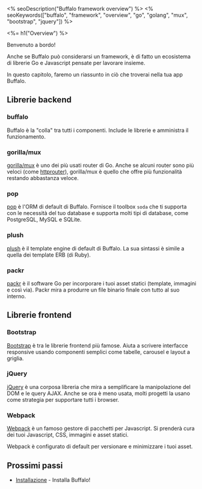 <% seoDescription("Buffalo framework overview") %>
<% seoKeywords(["buffalo", "framework", "overview", "go", "golang", "mux", "bootstrap", "jquery"]) %>

<%= h1("Overview") %>

Benvenuto a bordo!

Anche se Buffalo può considerarsi un framework, è di fatto un ecosistema di librerie Go e Javascript pensate per lavorare insieme.

In questo capitolo, faremo un riassunto in ciò che troverai nella tua app Buffalo.

## Librerie backend

### buffalo

Buffalo è la "colla" tra tutti i componenti. Include le librerie e amministra il funzionamento.

### gorilla/mux

[gorilla/mux](http://www.gorillatoolkit.org/pkg/mux) è uno dei più usati router di Go. Anche se alcuni router sono più veloci (come [httprouter](https://github.com/julienschmidt/httprouter)), gorilla/mux è quello che offre più funzionalità restando abbastanza veloce.

### pop

[pop](https://github.com/gobuffalo/pop) è l'ORM di default di Buffalo. Fornisce il toolbox `soda` che ti supporta con le necessità del tuo database e supporta molti tipi di database, come PostgreSQL, MySQL e SQLite.

### plush

[plush](https://github.com/gobuffalo/plush) è il template engine di default di Buffalo. La sua sintassi è simile a quella dei template ERB (di Ruby).

### packr

[packr](https://github.com/gobuffalo/packr) è il software Go per incorporare i tuoi asset statici (template, immagini e così via). Packr mira a produrre un file binario finale con tutto al suo interno.

## Librerie frontend

### Bootstrap

[Bootstrap](https://getbootstrap.com/) è tra le librerie frontend più famose. Aiuta a scrivere interfacce responsive usando componenti semplici come tabelle, carousel e layout a griglia.

### jQuery

[jQuery](https://jquery.com/) è una corposa libreria che mira a semplificare la manipolazione del DOM e le query AJAX. Anche se ora è meno usata, molti progetti la usano come strategia per supportare tutti i browser.

### Webpack

[Webpack](https://webpack.js.org/) è un famoso gestore di pacchetti per Javascript. Si prenderà cura dei tuoi Javascript, CSS, immagini e asset statici.

Webpack è configurato di default per versionare e minimizzare i tuoi asset.

## Prossimi passi

* [Installazione](/it/docs/getting-started/installation) - Installa Buffalo!
